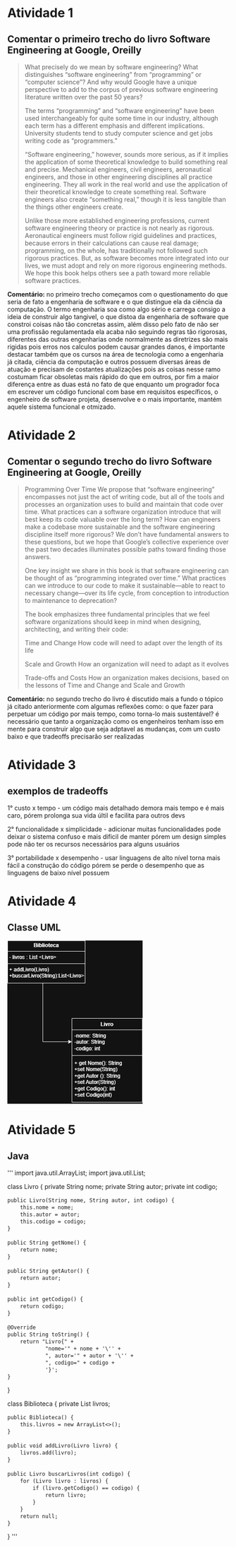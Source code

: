 # Atividade 1
 ## Comentar o primeiro trecho do livro Software Engineering at Google, Oreilly

>What precisely do we mean by software engineering? What distinguishes “software engineering” from “programming” or “computer science”? And why would Google have a unique perspective to add to the corpus of previous software engineering literature written over the past 50 years?
> 
>The terms “programming” and “software engineering” have been used interchangeably for quite some time in our industry, although each term has a different emphasis and different implications. University students tend to study computer science and get jobs writing code as “programmers.”
> 
>“Software engineering,” however, sounds more serious, as if it implies the application of some theoretical knowledge to build something real and precise. Mechanical engineers, civil engineers, aeronautical engineers, and those in other engineering disciplines all practice engineering. They all work in the real world and use the application of their theoretical knowledge to create something real. Software engineers also create “something real,” though it is less tangible than the things other engineers create.
> 
>Unlike those more established engineering professions, current software engineering theory or practice is not nearly as rigorous. Aeronautical engineers must follow rigid guidelines and practices, because errors in their calculations can cause real damage; programming, on the whole, has traditionally not followed such rigorous practices. But, as software becomes more integrated into our lives, we must adopt and rely on more rigorous engineering methods. We hope this book helps others see a path toward more reliable software practices.

**Comentário:** no primeiro trecho começamos com o questionamento do que seria de fato a engenharia de software e o que distingue ela da ciência da computação. O termo engenharia soa como algo sério e carrega consigo a ideia de construir algo tangivel, o que distoa da engenharia de software que constroi coisas não tão concretas assim, além disso pelo fato de não ser uma profissão regulamentada ela acaba não seguindo regras tão rigorosas, diferentes das outras engenharias onde normalmente as diretrizes são mais rigidas pois erros nos calculos podem causar grandes danos, é importante destacar também que os cursos na área de tecnologia como a engenharia já citada, ciência da computação e outros possuem diversas áreas de atuação e precisam de costantes atualizações pois as coisas nesse ramo costumam ficar obsoletas mais rápido do que em outros, por fim a maior diferença entre as duas está no fato de que enquanto um progrador foca em escrever um código funcional com base em requisitos específicos, o engenheiro de software projeta, desenvolve e o mais importante, mantém aquele sistema funcional e otmizado.

 # Atividade 2
  ## Comentar o segundo trecho do livro Software Engineering at Google, Oreilly

>Programming Over Time
>We propose that “software engineering” encompasses not just the act of writing code, but all of the tools and processes an organization uses to build and maintain that code over time. What practices can a software organization introduce that will best keep its code valuable over the long term? How can engineers make a codebase more sustainable and the software engineering discipline itself more rigorous? We don’t have fundamental answers to these questions, but we hope that Google’s collective experience over the past two decades illuminates possible paths toward finding those answers.
>
>One key insight we share in this book is that software engineering can be thought of as “programming integrated over time.” What practices can we introduce to our code to make it sustainable—able to react to necessary change—over its life cycle, from conception to introduction to maintenance to deprecation?
> 
>The book emphasizes three fundamental principles that we feel software organizations should keep in mind when designing, architecting, and writing their code:
> 
>Time and Change
>How code will need to adapt over the length of its life
 >
>Scale and Growth
>How an organization will need to adapt as it evolves
> 
>Trade-offs and Costs
>How an organization makes decisions, based on the lessons of Time and Change and Scale and Growth

**Comentário:** no segundo trecho do livro é discutido mais a fundo o tópico já citado anteriormente com algumas reflexões como: o que fazer para perpetuar um código por mais tempo, como torna-lo mais sustentável? é necessário que tanto a organização como os engenheiros tenham isso em mente para construir algo que seja adptavel as mudanças, com um custo baixo e que tradeoffs precisarão ser realizadas

 # Atividade 3
 ## exemplos de tradeoffs

1°  custo x tempo - um código mais detalhado demora mais tempo e é mais caro, pórem prolonga sua vida últil e facilita para outros devs

2° funcionalidade x simplicidade -  adicionar muitas funcionalidades pode deixar o sistema confuso e mais dificil de manter pórem um design simples pode não ter os recursos necessários para alguns usuários

3° portabilidade x desempenho - usar linguagens de alto nível torna mais fácil a construção do código pórem se perde o desempenho que as linguagens de baixo nível possuem

 # Atividade 4
 ## Classe UML

![Diagrama Classe UML](https://github.com/joaoandrade17/Bertoti/blob/main/engenharia%20de%20software/ClasseUML.png)

 # Atividade 5
 ## Java

'''
import java.util.ArrayList;
import java.util.List;

class Livro {
    private String nome;
    private String autor;
    private int codigo;

    public Livro(String nome, String autor, int codigo) {
        this.nome = nome;
        this.autor = autor;
        this.codigo = codigo;
    }

    public String getNome() {
        return nome;
    }

    public String getAutor() {
        return autor;
    }

    public int getCodigo() {
        return codigo;
    }

    @Override
    public String toString() {
        return "Livro{" +
                "nome='" + nome + '\'' +
                ", autor='" + autor + '\'' +
                ", codigo=" + codigo +
                '}';
    }
}

class Biblioteca {
    private List<Livro> livros;

    public Biblioteca() {
        this.livros = new ArrayList<>();
    }

    public void addLivro(Livro livro) {
        livros.add(livro);
    }

    public Livro buscarLivros(int codigo) {
        for (Livro livro : livros) {
            if (livro.getCodigo() == codigo) {
                return livro;
            }
        }
        return null;
    }
}
'''

